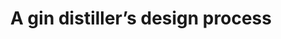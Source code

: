 ---
title: A gin distiller’s design process
external_url: https://www.invisionapp.com/inside-design/gin-design-process/
categories:
- Design
- Elsewhere
---